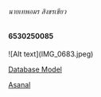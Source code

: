 <h6>นายเทพอมร สิงขรเขียว</h6>
<h4>6530250085</h4>
![Alt text](IMG_0683.jpeg)

[Database Model](database-model.md)

[Asanal](https://guyyasit336.github.io)
